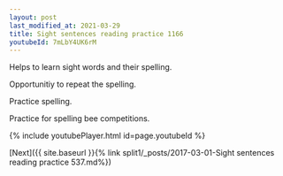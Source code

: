 ```yaml
---
layout: post
last_modified_at: 2021-03-29
title: Sight sentences reading practice 1166
youtubeId: 7mLbY4UK6rM
---
```

 
 
Helps to learn sight words and their spelling.

Opportunitiy to repeat the spelling. 

Practice spelling. 
 
Practice for spelling bee competitions. 
 
{% include youtubePlayer.html id=page.youtubeId %}
 
 

[Next]({{ site.baseurl }}{% link  split1/_posts/2017-03-01-Sight sentences reading practice 537.md%})
 
